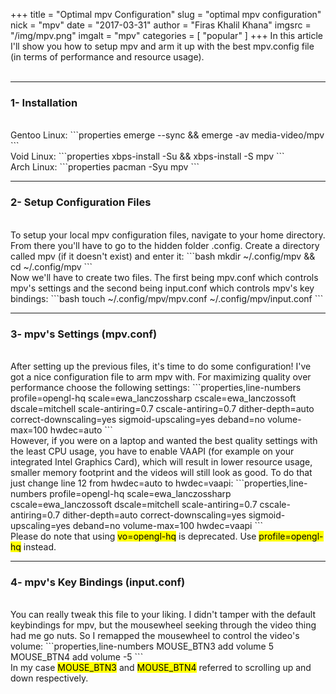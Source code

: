 +++
title = "Optimal mpv Configuration"
slug = "optimal mpv configuration"
nick = "mpv"
date = "2017-03-31"
author = "Firas Khalil Khana"
imgsrc = "/img/mpv.png"
imgalt = "mpv"
categories = [ "popular" ]
+++
In this article I'll show you how to setup mpv and arm it up with the best mpv.config file (in terms of performance and resource usage).
<br/>
<br/>
<hr/>
<h3 id="Installation">1- Installation</h3>
<br/>
Gentoo Linux:
```properties
emerge --sync && emerge -av media-video/mpv
```
<br/>
Void Linux:
```properties
xbps-install -Su && xbps-install -S mpv
```
<br/>
Arch Linux:
```properties
pacman -Syu mpv
```
<hr/>
<h3 id="Setup_Configuration_Files">2- Setup Configuration Files</h3>
<br/>
To setup your local mpv configuration files, navigate to your home directory. From there you'll have to go to the hidden folder .config. Create a directory called mpv (if it doesn't exist) and enter it:
```bash
mkdir ~/.config/mpv && cd ~/.config/mpv
```
<br/>
Now we'll have to create two files. The first being mpv.conf which controls mpv's settings and the second being input.conf which controls mpv's key bindings:
```bash
touch ~/.config/mpv/mpv.conf ~/.config/mpv/input.conf
```
<hr/>
<h3 id="mpv's_Settings">3- mpv's Settings (mpv.conf)</h3>
<br/>
After setting up the previous files, it's time to do some configuration! I've got a nice configuration file to arm mpv with. For maximizing quality over performance choose the following settings:
```properties,line-numbers
profile=opengl-hq
scale=ewa_lanczossharp
cscale=ewa_lanczossoft
dscale=mitchell
scale-antiring=0.7
cscale-antiring=0.7
dither-depth=auto
correct-downscaling=yes
sigmoid-upscaling=yes
deband=no
volume-max=100
hwdec=auto
```
<br/>
However, if you were on a laptop and wanted the best quality settings with the least CPU usage, you have to enable VAAPI (for example on your integrated Intel Graphics Card), which will result in lower resource usage, smaller memory footprint and the videos will still look as good. To do that just change line 12 from hwdec=auto to hwdec=vaapi:
```properties,line-numbers
profile=opengl-hq
scale=ewa_lanczossharp
cscale=ewa_lanczossoft
dscale=mitchell
scale-antiring=0.7
cscale-antiring=0.7
dither-depth=auto
correct-downscaling=yes
sigmoid-upscaling=yes
deband=no
volume-max=100
hwdec=vaapi
```
<br/>
Please do note that using <mark>vo=opengl-hq</mark> is deprecated. Use <mark>profile=opengl-hq</mark> instead.
<hr/>
<h3 id="mpv's_Key_Bindings">4- mpv's Key Bindings (input.conf)</h3>
<br/>
You can really tweak this file to your liking. I didn't tamper with the default keybindings for mpv, but the mousewheel seeking through the video thing had me go nuts. So I remapped the mousewheel to control the video's volume:
```properties,line-numbers
MOUSE_BTN3 add volume 5
MOUSE_BTN4 add volume -5
```
<br/>
In my case <mark>MOUSE_BTN3</mark> and <mark>MOUSE_BTN4</mark> referred to scrolling up and down respectively.
